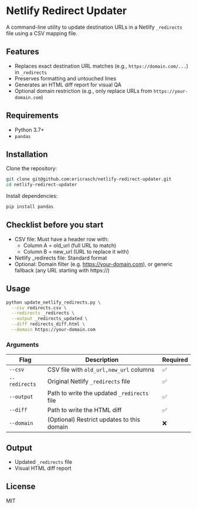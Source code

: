 
# Netlify Redirect Updater

A command-line utility to update destination URLs in a Netlify `_redirects` file using a CSV mapping file.

## Features

- Replaces exact destination URL matches (e.g., `https://domain.com/...`) in `_redirects`
- Preserves formatting and untouched lines
- Generates an HTML diff report for visual QA
- Optional domain restriction (e.g., only replace URLs from `https://your-domain.com`)

## Requirements

- Python 3.7+
- `pandas`

## Installation

Clone the repository:

```bash
git clone git@github.com:ericrasch/netlify-redirect-updater.git
cd netlify-redirect-updater
```

Install dependencies:

```bash
pip install pandas
```

## Checklist before you start
- CSV file: Must have a header row with:
  - Column A = old_url (full URL to match)
  - Column B = new_url (URL to replace it with)
- Netlify _redirects file: Standard format
- Optional: Domain filter (e.g. https://your-domain.com), or generic fallback (any URL starting with https://)

## Usage

```bash
python update_netlify_redirects.py \
  --csv redirects.csv \
  --redirects _redirects \
  --output _redirects_updated \
  --diff redirects_diff.html \
  --domain https://your-domain.com
```

### Arguments

| Flag         | Description                                      | Required |
|--------------|--------------------------------------------------|----------|
| `--csv`      | CSV file with `old_url,new_url` columns          | ✅       |
| `--redirects`| Original Netlify `_redirects` file               | ✅       |
| `--output`   | Path to write the updated `_redirects` file      | ✅       |
| `--diff`     | Path to write the HTML diff                      | ✅       |
| `--domain`   | (Optional) Restrict updates to this domain       | ❌       |

## Output

- Updated `_redirects` file
- Visual HTML diff report

## License

MIT
